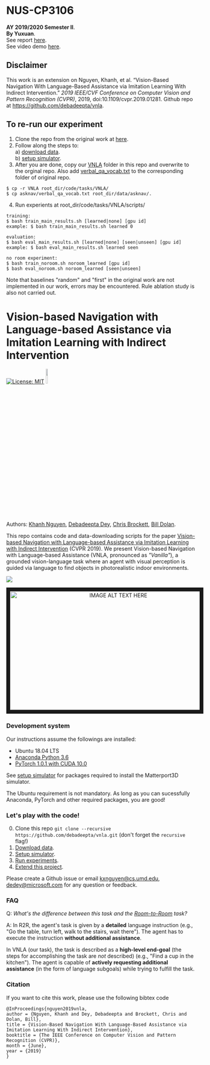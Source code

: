 # NUS-CP3106
<b>AY 2019/2020 Semester II</b>.  
<b>By Yuxuan</b>.  
See report [here](NUS_CP3106_REPORT_YUXUAN.pdf).  
See video demo [here](https://youtu.be/E7eLIXqEhCQ).  

## Disclaimer
This work is an extension on Nguyen, Khanh, et al. “Vision-Based Navigation With Language-Based Assistance via Imitation Learning With Indirect Intervention.” <i>2019 IEEE/CVF Conference on Computer Vision and Pattern Recognition (CVPR)</i>, 2019, doi:10.1109/cvpr.2019.01281. Github repo at https://github.com/debadeepta/vnla.

## To re-run our experiment
1) Clone the repo from the original work at [here](https://github.com/debadeepta/vnla).  
2) Follow along the steps to:  
  a) [download data](https://github.com/debadeepta/vnla/tree/master/data).  
  b) [setup simulator](https://github.com/debadeepta/vnla/tree/master/code).   
3) After you are done, copy our [VNLA](VNLA) folder in this repo and overwrite to the orginal repo. Also add [verbal_qa_vocab.txt](asknav/verbal_qa_vocab.txt) to the corresponding folder of original repo.
```
$ cp -r VNLA root_dir/code/tasks/VNLA/
$ cp asknav/verbal_qa_vocab.txt root_dir/data/asknav/.
```
4) Run experients at root_dir/code/tasks/VNLA/scripts/
```
training:
$ bash train_main_results.sh [learned|none] [gpu id]
example: $ bash train_main_results.sh learned 0

evaluation:
$ bash eval_main_results.sh [learned|none] [seen|unseen] [gpu id]
example: $ bash eval_main_results.sh learned seen

no room experiment:
$ bash train_noroom.sh noroom_learned [gpu id]
$ bash eval_noroom.sh noroom_learned [seen|unseen]
```
Note that baselines "random" and "first" in the original work are not implemented in our work, errors may be encountered. Rule ablation study is also not carried out.


# Vision-based Navigation with Language-based Assistance via Imitation Learning with Indirect Intervention

[![License: MIT](https://img.shields.io/badge/License-MIT-yellow.svg)](https://opensource.org/licenses/MIT) <img src="teaser/pytorch-logo-dark.png" width="10%"> 

Authors: [Khanh Nguyen](https://khanhptnk.github.io), [Debadeepta Dey](http://www.debadeepta.com/), [Chris Brockett](https://www.microsoft.com/en-us/research/people/chrisbkt/), [Bill Dolan](https://www.microsoft.com/en-us/research/people/billdol/).

This repo contains code and data-downloading scripts for the paper [Vision-based Navigation with Language-based Assistance via Imitation Learning with Indirect Intervention](https://arxiv.org/abs/1812.04155) (CVPR 2019). We present Vision-based Navigation with Language-based Assistance (VNLA, pronounced as *"Vanilla"*), a grounded vision-language task where an agent with visual perception is guided via language to find objects in photorealistic indoor environments. 

![](teaser/example.png)
<p align="center">
<a href="https://www.youtube.com/watch?v=Vp6C29qTKQ0&feature=youtu.be" target="_blank"><img src="teaser/vnla_demo_video.png" 
alt="IMAGE ALT TEXT HERE" width="560" height="315" border="10"/></a>
</p>




### Development system	

Our instructions assume the followings are installed:

* Ubuntu 18.04 LTS 
* [Anaconda Python 3.6](https://www.anaconda.com/download/#linux)
* [PyTorch 1.0.1 with CUDA 10.0](https://pytorch.org/)

See [setup simulator](https://github.com/debadeepta/learningtoask/tree/master/code) for packages required to install the Matterport3D simulator.

The Ubuntu requirement is not mandatory. As long as you can sucessfully Anaconda, PyTorch and other required packages, you are good!


### Let's play with the code!

0. Clone this repo `git clone --recursive https://github.com/debadeepta/vnla.git` (don't forget the `recursive` flag!)
1. [Download data](https://github.com/debadeepta/learningtoask/tree/master/data). 
2. [Setup simulator](https://github.com/debadeepta/learningtoask/tree/master/code). 
3. [Run experiments](https://github.com/debadeepta/learningtoask/tree/master/code/tasks/VNLA). 
4. [Extend this project](https://github.com/debadeepta/vnla/tree/master/code/tasks/VNLA#extend-this-project). 


Please create a Github issue or email kxnguyen@cs.umd.edu, dedey@microsoft.com for any question or feedback. 

### FAQ

Q: *What's the difference between this task and the [Room-to-Room](https://bringmeaspoon.org/) task?*

A: In R2R, the agent's task is given by a **detailed** language instruction (e.g., "Go the table, turn left, walk to the stairs, wait there"). The agent has to execute the instruction **without additional assistance**. 

In VNLA (our task), the task is described as a **high-level end-goal** (the steps for accomplishing the task are _not_ described) (e.g., "Find a cup in the kitchen"). The agent is capable of **actively requesting additional assistance** (in the form of language subgoals) while trying to fulfill the task. 

### Citation

If you want to cite this work, please use the following bibtex code

```
@InProceedings{nguyen2019vnla,
author = {Nguyen, Khanh and Dey, Debadeepta and Brockett, Chris and Dolan, Bill},
title = {Vision-Based Navigation With Language-Based Assistance via Imitation Learning With Indirect Intervention},
booktitle = {The IEEE Conference on Computer Vision and Pattern Recognition (CVPR)},
month = {June},
year = {2019}
}
```


